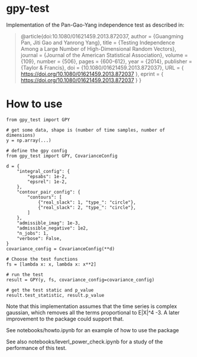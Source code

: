 # gpy-test
Implementation of the Pan-Gao-Yang independence test as described in:
> @article{doi:10.1080/01621459.2013.872037,
author = {Guangming Pan, Jiti Gao and Yanrong Yang},
title = {Testing Independence Among a Large Number of High-Dimensional Random Vectors},
journal = {Journal of the American Statistical Association},
volume = {109},
number = {506},
pages = {600-612},
year = {2014},
publisher = {Taylor & Francis},
doi = {10.1080/01621459.2013.872037},
URL = {     
        https://doi.org/10.1080/01621459.2013.872037
},
eprint = { 
        https://doi.org/10.1080/01621459.2013.872037
}
}


# How to use
```
from gpy_test import GPY

# get some data, shape is (number of time samples, number of dimensions)
y = np.array(...)

# define the gpy config 
from gpy_test import GPY, CovarianceConfig

d = {
    "integral_config": {
        "epsabs": 1e-2,
        "epsrel": 1e-2,
    },
    "contour_pair_config": {
        "contours": [
            {"real_slack": 1, "type_": "circle"},
            {"real_slack": 2, "type_": "circle"},
        ]
    },
    "admissible_imag": 1e-3,
    "admissible_negative": 1e2,
    "n_jobs": 1,
    "verbose": False,
}
covariance_config = CovarianceConfig(**d)

# Choose the test functions
fs = [lambda x: x, lambda x: x**2]

# run the test 
result = GPY(y, fs, covariance_config=covariance_config)

# get the test static and p_value
result.test_statistic, result.p_value
```

Note that this implementation assumes that the time series is complex gaussian, which removes all the terms proportional to E|X|^4 -3. A later improvement to the package could support that.


See notebooks/howto.ipynb for an example of how to use the package 

See also notebooks/leverl_power_check.ipynb for a study of the performance of this test.